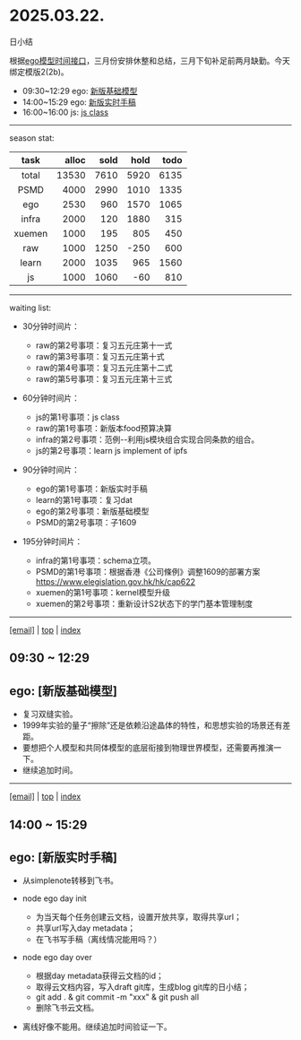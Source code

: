# 2025.03.22.
日小结

<a id="top"></a>
根据[ego模型时间接口](https://gitee.com/hyg/blog/blob/master/timeflow.md)，三月份安排休整和总结，三月下旬补足前两月缺勤。今天绑定模版2(2b)。

<a id="index"></a>
- 09:30~12:29	ego: [新版基础模型](#20250322093000)
- 14:00~15:29	ego: [新版实时手稿](#20250322140000)
- 16:00~16:00	js: [js class](#20250322160000)

---
season stat:

| task | alloc | sold | hold | todo |
| :---: | ---: | ---: | ---: | ---: |
| total | 13530 | 7610 | 5920 | 6135 |
| PSMD | 4000 | 2990 | 1010 | 1335 |
| ego | 2530 | 960 | 1570 | 1065 |
| infra | 2000 | 120 | 1880 | 315 |
| xuemen | 1000 | 195 | 805 | 450 |
| raw | 1000 | 1250 | -250 | 600 |
| learn | 2000 | 1035 | 965 | 1560 |
| js | 1000 | 1060 | -60 | 810 |

---
waiting list:


- 30分钟时间片：
  - raw的第2号事项：复习五元庄第十一式
  - raw的第3号事项：复习五元庄第十式
  - raw的第4号事项：复习五元庄第十二式
  - raw的第5号事项：复习五元庄第十三式

- 60分钟时间片：
  - js的第1号事项：js class
  - raw的第1号事项：新版本food预算决算
  - infra的第2号事项：范例--利用js模块组合实现合同条款的组合。
  - js的第2号事项：learn js implement of ipfs

- 90分钟时间片：
  - ego的第1号事项：新版实时手稿
  - learn的第1号事项：复习dat
  - ego的第2号事项：新版基础模型
  - PSMD的第2号事项：子1609

- 195分钟时间片：
  - infra的第1号事项：schema立项。
  - PSMD的第1号事项：根据香港《公司條例》调整1609的部署方案 https://www.elegislation.gov.hk/hk/cap622
  - xuemen的第1号事项：kernel模型升级
  - xuemen的第2号事项：重新设计S2状态下的学门基本管理制度

---
<a href="mailto:huangyg@mars22.com?subject=关于2025.03.22.[新版基础模型]任务&body=日期: 2025.03.22.%0D%0A序号: 5%0D%0A手稿:../../draft/2025/20250322.01.md%0D%0A---请勿修改邮件主题及以上内容 从下一行开始写您的想法---%0D%0A">[email]</a> | [top](#top) | [index](#index)
<a id="20250322093000"></a>
## 09:30 ~ 12:29
## ego: [新版基础模型]

- 复习双缝实验。
- 1999年实验的量子“擦除”还是依赖沿途晶体的特性，和思想实验的场景还有差距。
- 要想把个人模型和共同体模型的底层衔接到物理世界模型，还需要再推演一下。
- 继续追加时间。
---
<a href="mailto:huangyg@mars22.com?subject=关于2025.03.22.[新版实时手稿]任务&body=日期: 2025.03.22.%0D%0A序号: 7%0D%0A手稿:../../draft/2025/20250322.02.md%0D%0A---请勿修改邮件主题及以上内容 从下一行开始写您的想法---%0D%0A">[email]</a> | [top](#top) | [index](#index)
<a id="20250322140000"></a>
## 14:00 ~ 15:29
## ego: [新版实时手稿]

- 从simplenote转移到飞书。
- node ego day init
    - 为当天每个任务创建云文档，设置开放共享，取得共享url；
    - 共享url写入day metadata；
    - 在飞书写手稿（离线情况能用吗？）
- node ego day over
    - 根据day metadata获得云文档的id；
    - 取得云文档内容，写入draft git库，生成blog git库的日小结；
    - git add . & git commit -m "xxx" & git push all
    - 删除飞书云文档。

- 离线好像不能用。继续追加时间验证一下。